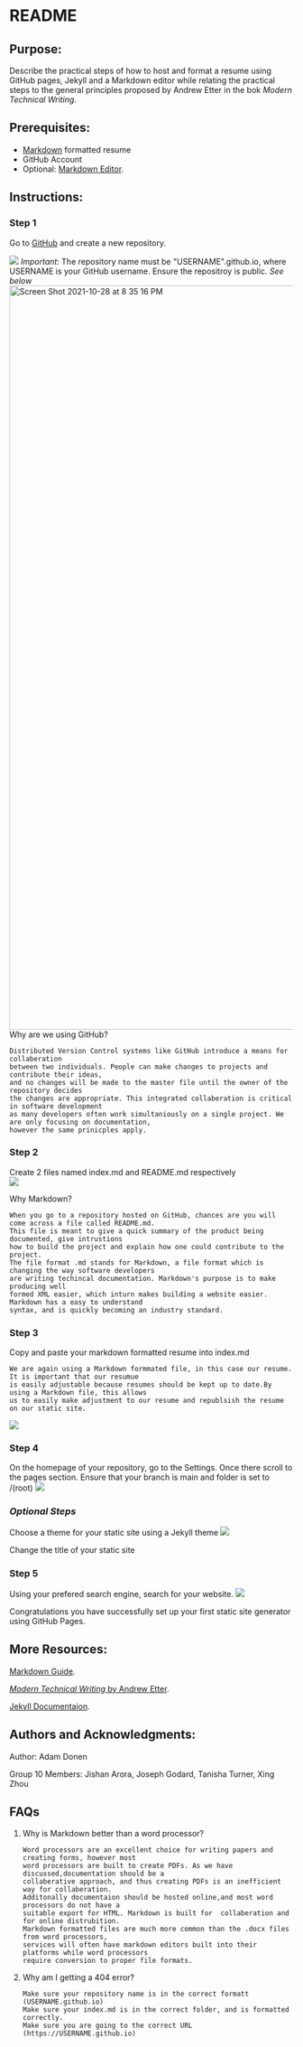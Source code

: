 # README
## Purpose:
  Describe the practical steps of how to host and format a resume using GitHub pages, Jekyll and a Markdown editor while relating the practical steps to the general principles proposed by Andrew Etter in the bok _Modern Technical Writing_.

## Prerequisites:
* [Markdown](https://www.markdownguide.org/basic-syntax/) formatted resume  
*  GitHub Account  
* Optional: [Markdown Editor](https://stackedit.io).

## Instructions:

### Step 1
Go to [GitHub](http://recordit.co/J2Jt1TVyHn) and create a new repository.  


![](http://g.recordit.co/J2Jt1TVyHn.gif)
*Important*: The repository name must be "USERNAME".github.io, where USERNAME is your GitHub username. Ensure the repositroy is public. 
*See below* <img width="1318" alt="Screen Shot 2021-10-28 at 8 35 16 PM" src="https://user-images.githubusercontent.com/44457817/139358833-31b489a7-905a-4d3c-a60e-6b262d6989a3.png">
Why are we using GitHub? 

    Distributed Version Control systems like GitHub introduce a means for collaberation  
    between two individuals. People can make changes to projects and contribute their ideas,   
    and no changes will be made to the master file until the owner of the repository decides  
    the changes are appropriate. This integrated collaberation is critical in software development  
    as many developers often work simultaniously on a single project. We are only focusing on documentation,  
    however the same prinicples apply. 
    

### Step 2
Create 2 files named index.md and README.md respectively  
![](http://g.recordit.co/umVZDFua7I.gif)

Why Markdown?

    When you go to a repository hosted on GitHub, chances are you will come across a file called README.md.   
    This file is meant to give a quick summary of the product being documented, give intrustions   
    how to build the project and explain how one could contribute to the project.  
    The file format .md stands for Markdown, a file format which is changing the way software developers  
    are writing techincal documentation. Markdown's purpose is to make producing well   
    formed XML easier, which inturn makes building a website easier. Markdown has a easy to understand  
    syntax, and is quickly becoming an industry standard. 

### Step 3  
Copy and paste your markdown formatted resume into index.md 

    We are again using a Markdown formmated file, in this case our resume. It is important that our resumue   
    is easily adjustable because resumes should be kept up to date.By using a Markdown file, this allows  
    us to easily make adjustment to our resume and republsish the resume on our static site. 

![](http://g.recordit.co/U7kFmZAyfk.gif)

  
### Step 4
On the homepage of your repository, go to the Settings. Once there scroll to the pages section. Ensure that your branch is main and folder is set to /(root) ![](http://g.recordit.co/W80gJXXfAK.gif)

### *Optional Steps*
Choose a theme for your static site using a Jekyll theme
![](https://recordit.co/F3hqQy1FLJ)

Change the title of your static site
![]()

### Step 5
Using your prefered search engine, search for your website. ![](http://g.recordit.co/kE9gBwsPbP.gif)

Congratulations you have successfully set up your first static site generator using GitHub Pages. 


## More Resources:
[Markdown Guide](https://www.markdownguide.org/basic-syntax/).

[_Modern Technical Writing_ by Andrew Etter](https://www.amazon.ca/Modern-Technical-Writing-Introduction-Documentation-ebook/dp/B01A2QL9SS).

[Jekyll Documentaion](https://jekyllrb.com/docs/).


## Authors and Acknowledgments:
 Author: Adam Donen 
 
 Group 10 Members:
 Jishan Arora,
 Joseph Godard,
 Tanisha Turner,
 Xing Zhou

 ## FAQs

 1) Why is Markdown better than a word processor?
 
        Word processors are an excellent choice for writing papers and creating forms, however most   
        word processors are built to create PDFs. As we have discussed,documentation should be a   
        collaberative approach, and thus creating PDFs is an inefficient way for collaberation.   
        Additonally documentaion should be hosted online,and most word processors do not have a   
        suitable export for HTML. Markdown is built for  collaberation and for online distrubition.   
        Markdown formatted files are much more common than the .docx files from word processors,   
        services will often have markdown editors built into their platforms while word processors   
        require conversion to proper file formats.


 2) Why am I getting a 404 error?

        Make sure your repository name is in the correct formatt (USERNAME.github.io)  
        Make sure your index.md is in the correct folder, and is formatted correctly. 
        Make sure you are going to the correct URL (https://USERNAME.github.io) 
